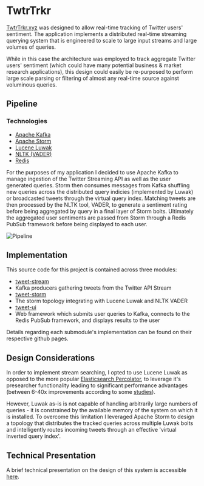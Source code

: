 # TwtrTrkr

[TwtrTrkr.xyz](twtrtrkr.xyz) was designed to allow real-time tracking of Twitter users' sentiment. The application implements a distributed real-time streaming querying system that is engineered to scale to large input streams and large volumes of queries.

While in this case the architecture was employed to track aggregate Twitter users' sentiment (which could have many potential business & market research applications), this design could easily be re-purposed to perform large scale parsing or filtering of almost any real-time source against voluminous queries.

## Pipeline

### Technologies

* [Apache Kafka](http://kafka.apache.org)
* [Apache Storm](http://storm.apache.org)
* [Lucene Luwak](https://github.com/flaxsearch/luwak)
* [NLTK (VADER)](https://github.com/cjhutto/vaderSentiment)
* [Redis](http://redis.io)

For the purposes of my application I decided to use Apache Kafka to manage ingestion of the Twitter Streaming API as well as the user generated queries. Storm then consumes messages from Kafka shuffling new queries across the distributed query indicies (implemented by Luwak) or broadcasted tweets through the virtual query index. Matching tweets are then processed by the NLTK tool, VADER, to generate a sentiment rating before being aggregated by query in a final layer of Storm bolts. Ultimately the aggregated user sentiments are passed from Storm through a Redis PubSub framework before being displayed to each user.

![Pipeline](https://github.com/zubairsaiyed/TwtrTrkr/blob/master/images/pipeline.svg)

## Implementation

This source code for this project is contained across three modules:

* [tweet-stream](https://github.com/zubairsaiyed/tweet-stream/)
 * Kafka producers gathering tweets from the Twitter API Stream
* [tweet-storm](https://github.com/zubairsaiyed/tweet-storm/)
 * The storm topology integrating with Lucene Luwak and NLTK VADER
* [tweet-ui](https://github.com/zubairsaiyed/tweet-ui/)
 * Web framework which submits user queries to Kafka, connects to the Redis PubSub framework, and displays results to the user

Details regarding each submodule's implementation can be found on their respective github pages.

## Design Considerations

In order to implement stream searching, I opted to use Lucene Luwak as opposed to the more popular [Elasticsearch Percolator](https://www.elastic.co/guide/en/elasticsearch/reference/current/search-percolate.html), to leverage it's presearcher functionality leading to significant performance advantages (between 6-40x improvements according to some [studies](http://www.flax.co.uk/blog/2015/07/27/a-performance-comparison-of-streamed-search-implementations/)).

However, Luwak as-is is not capable of handling arbitrarily large numbers of queries - it is constrained by the available memory of the system on which it is installed. To overcome this limitation I leveraged Apache Storm to design a topology that distributes the tracked queries across multiple Luwak bolts and intelligently routes incoming tweets through an effective 'virtual inverted query index'.

## Technical Presentation

A brief technical presentation on the design of this system is accessible [here](http://bit.do/twtrtrkr).
